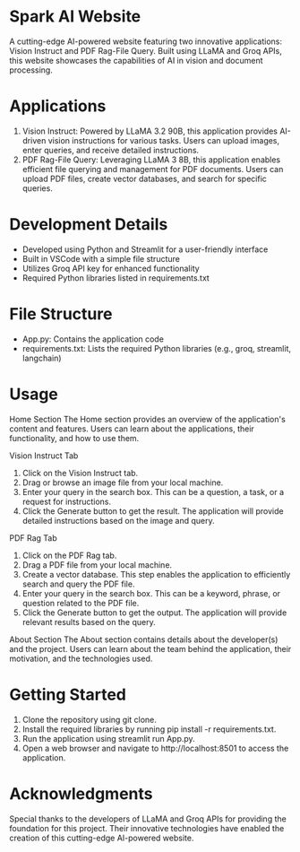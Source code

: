 # Spark AI Website

A cutting-edge AI-powered website featuring two innovative applications: Vision Instruct and PDF Rag-File Query. Built using LLaMA and Groq APIs, this website showcases the capabilities of AI in vision and document processing.

# Applications

1. Vision Instruct: Powered by LLaMA 3.2 90B, this application provides AI-driven vision instructions for various tasks. Users can upload images, enter queries, and receive detailed instructions.
2. PDF Rag-File Query: Leveraging LLaMA 3 8B, this application enables efficient file querying and management for PDF documents. Users can upload PDF files, create vector databases, and search for specific queries.

# Development Details

- Developed using Python and Streamlit for a user-friendly interface
- Built in VSCode with a simple file structure
- Utilizes Groq API key for enhanced functionality
- Required Python libraries listed in requirements.txt

# File Structure

- App.py: Contains the application code
- requirements.txt: Lists the required Python libraries (e.g., groq, streamlit, langchain)

# Usage

Home Section
The Home section provides an overview of the application's content and features. Users can learn about the applications, their functionality, and how to use them.

Vision Instruct Tab

1. Click on the Vision Instruct tab.
2. Drag or browse an image file from your local machine.
3. Enter your query in the search box. This can be a question, a task, or a request for instructions.
4. Click the Generate button to get the result. The application will provide detailed instructions based on the image and query.

PDF Rag Tab

1. Click on the PDF Rag tab.
2. Drag a PDF file from your local machine.
3. Create a vector database. This step enables the application to efficiently search and query the PDF file.
4. Enter your query in the search box. This can be a keyword, phrase, or question related to the PDF file.
5. Click the Generate button to get the output. The application will provide relevant results based on the query.

About Section
The About section contains details about the developer(s) and the project. Users can learn about the team behind the application, their motivation, and the technologies used.

# Getting Started

1. Clone the repository using git clone.
2. Install the required libraries by running pip install -r requirements.txt.
3. Run the application using streamlit run App.py.
4. Open a web browser and navigate to http://localhost:8501 to access the application.

# Acknowledgments

Special thanks to the developers of LLaMA and Groq APIs for providing the foundation for this project. Their innovative technologies have enabled the creation of this cutting-edge AI-powered website.

